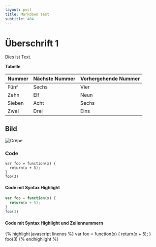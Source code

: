 ```yaml
---
layout: post
title: Markdown Test
subtitle: 404
---
```


# Überschrift 1
Dies ist Text.

**Tabelle**

| Nummer | Nächste Nummer | Vorhergehende Nummer |
| :------ |:--- | :--- |
| Fünf | Sechs | Vier |
| Zehn | Elf | Neun |
| Sieben | Acht | Sechs |
| Zwei | Drei | Eins |

## Bild

![Crêpe](http://s3-media3.fl.yelpcdn.com/bphoto/cQ1Yoa75m2yUFFbY2xwuqw/348s.jpg)

### Code

~~~
var foo = function(x) {
  return(x + 5);
}
foo(3)
~~~

#### Code mit Syntax Highlight

```javascript
var foo = function(x) {
  return(x + 5);
}
foo(3)
```

#### Code mit Syntax Highlight und Zeilennummern

{% highlight javascript linenos %}
var foo = function(x) {
  return(x + 5);
}
foo(3)
{% endhighlight %}